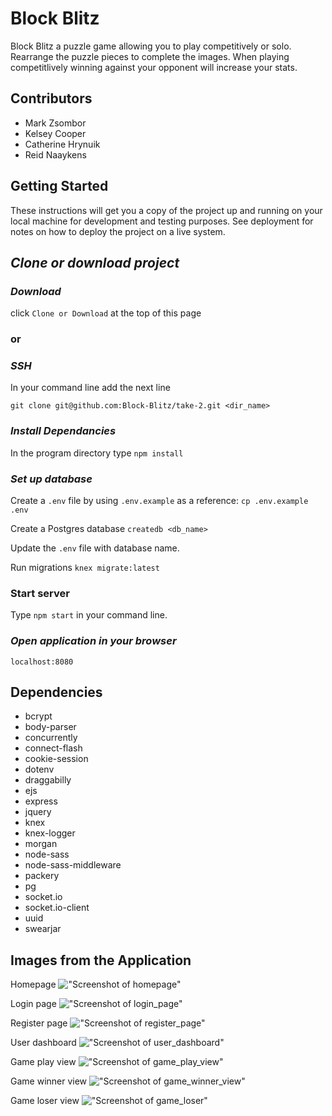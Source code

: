 # Block Blitz

Block Blitz a puzzle game allowing you to play competitively or solo. Rearrange the puzzle pieces to complete the images. When playing competitlively winning against your opponent will increase your stats.

## Contributors
- Mark Zsombor
- Kelsey Cooper
- Catherine Hrynuik
- Reid Naaykens

## Getting Started

  These instructions will get you a copy of the project up and running on your local machine for development and testing purposes. See deployment for notes on how to deploy the project on a live system.

  ## *Clone or download project*

  ### *Download*


   click `Clone or Download` at the top of this page

  ### or


  ### *SSH*


   In your command line add the next line


   `git clone git@github.com:Block-Blitz/take-2.git <dir_name>`
   
  ### *Install Dependancies*
  
   In the program directory type `npm install` 
   
  ### *Set up database*

   Create a `.env` file by using `.env.example` as a reference: `cp .env.example .env`
   
   Create a Postgres database `createdb <db_name>`
   
   Update the `.env` file with database name.

   Run migrations `knex migrate:latest`
   
  ### Start server
  
   Type `npm start` in your command line.

  ### *Open application in your browser*


   `localhost:8080`





## Dependencies

  - bcrypt
  - body-parser
  - concurrently
  - connect-flash
  - cookie-session
  - dotenv
  - draggabilly
  - ejs
  - express
  - jquery
  - knex
  - knex-logger
  - morgan
  - node-sass
  - node-sass-middleware
  - packery
  - pg
  - socket.io
  - socket.io-client
  - uuid
  - swearjar


## Images from the Application

Homepage
!["Screenshot of homepage"](https://github.com/Block-Blitz/take-2/blob/master/public/images/read%20me%20screenshots/homepage.png?raw=true)

Login page
!["Screenshot of login_page"](https://github.com/Block-Blitz/take-2/blob/master/public/images/read%20me%20screenshots/login_page.png?raw=true)

Register page
!["Screenshot of register_page"](https://github.com/Block-Blitz/take-2/blob/master/public/images/read%20me%20screenshots/register_page.png?raw=true)

User dashboard
!["Screenshot of user_dashboard"](https://github.com/Block-Blitz/take-2/blob/master/public/images/read%20me%20screenshots/user_dashboard.png?raw=true)

Game play view
!["Screenshot of game_play_view"](https://github.com/Block-Blitz/take-2/blob/master/public/images/read%20me%20screenshots/game_play_view.png?raw=true)

Game winner view
!["Screenshot of game_winner_view"](https://github.com/Block-Blitz/take-2/blob/master/public/images/read%20me%20screenshots/game_winner_view.png?raw=true)

Game loser view
!["Screenshot of game_loser"](https://github.com/Block-Blitz/take-2/blob/master/public/images/read%20me%20screenshots/game_loser_view.png?raw=true)

